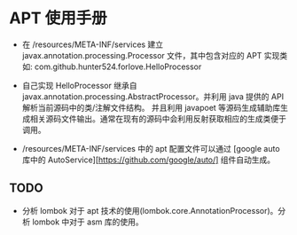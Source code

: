 # APT 使用手册

- 在 /resources/META-INF/services 建立 javax.annotation.processing.Processor 文件，其中包含对应的 APT 实现类 如:
com.github.hunter524.forlove.HelloProcessor

- 自己实现 HelloProcessor 继承自 javax.annotation.processing.AbstractProcessor。并利用 java 提供的 API 解析当前源码中的类/注解文件结构。
并且利用 javapoet 等源码生成辅助库生成相关源码文件输出。通常在现有的源码中会利用反射获取相应的生成类便于调用。

- /resources/META-INF/services 中的 apt 配置文件可以通过 [google auto 库中的 AutoService][https://github.com/google/auto/] 组件自动生成。


## TODO
- 分析 lombok 对于 apt 技术的使用(lombok.core.AnnotationProcessor)。分析 lombok 中对于 asm 库的使用。